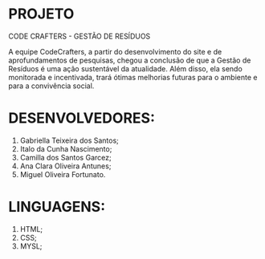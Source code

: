# PROJETO

CODE CRAFTERS - GESTÃO DE RESÍDUOS

A equipe CodeCrafters, a partir do desenvolvimento do site e de aprofundamentos de pesquisas, chegou a conclusão de que a Gestão de Resíduos é uma ação sustentável da atualidade. Além disso, ela sendo monitorada e incentivada, trará ótimas melhorias futuras para o ambiente e para a convivência social.
 
# DESENVOLVEDORES:

1. Gabriella Teixeira dos Santos;
2. Italo da Cunha Nascimento;
3. Camilla dos Santos Garcez;
4. Ana Clara Oliveira Antunes;
5. Miguel Oliveira Fortunato.

# LINGUAGENS:
1. HTML;
2. CSS;
3. MYSL;
